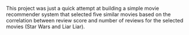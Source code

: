 This project was just a quick attempt at building a simple movie recommender system that selected five similar movies based on the correlation between review score and number of reviews for the selected movies (Star Wars and Liar Liar).

